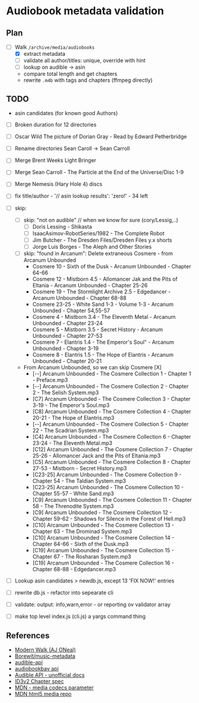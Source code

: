 # Audiobook metadata validation

## Plan

- [ ] Walk `/archive/media/audiobooks`
  - [x] extract metadata
  - [ ] validate all author/titles: unique, override with hint
  - [ ] lookup on audible -> asin
  - compare total length and get chapters
  - rewrite `.m4b` with tags and chapters (ffmpeg directly)

## TODO

- asin candidates (for known good Authors)
- [ ] Broken duration for 12 directories
- [ ] Oscar Wild The picture of Dorian Gray - Read by Edward Petherbridge
- [ ] Rename directories Sean Caroll -> Sean Carroll
- [ ] Merge Brent Weeks Light Bringer
- [ ] Merge Sean Carroll - The Particle at the End of the Universe/Disc 1-9
- [ ] Merge Nemesis (Hary Hole 4) discs
- [ ] fix title/author - '// asin lookup results': 'zero!' - 34 left
- [ ] skip:
  - [ ] skip: "not on audible"  // when we know for sure (cory/Lessig,..)
    - [ ] Doris Lessing - Shikasta
    - [ ] IsaacAsimov-RobotSeries/1982 - The Complete Robot
    - [ ] Jim Butcher - The Dresden Files/Dresden Files y.x shorts
    - [ ] Jorge Luis Borges - The Aleph and Other Stories
  - [ ] skip: "found in Arcanum": Delete extraneous Cosmere - from Arcanum Unbounded
    - Cosmere 10 - Sixth of the Dusk - Arcanum Unbounded - Chapter 64-66
    - Cosmere 12 - Mistborn 4.5 - Allomancer Jak and the Pits of Eltania - Arcanum Unbounded - Chapter 25-26
    - Cosmere 19 - The Stormlight Archive 2.5 - Edgedancer - Arcanum Unbounded - Chapter 68-88
    - Cosmere 23-25 - White Sand 1-3 - Volume 1-3 - Arcanum Unbounded - Chapter 54,55-57
    - Cosmere 4 - Mistborn 3.4 - The Eleventh Metal - Arcanum Unbounded - Chapter 23-24
    - Cosmere 5 - Mistborn 3.5 - Secret History - Arcanum Unbounded - Chapter 27-53
    - Cosmere 7 - Elantris 1.4 - The Emperor's Soul" - Arcanum Unbounded - Chapter 3-19
    - Cosmere 8 - Elantris 1.5 - The Hope of Elantris - Arcanum Unbounded - Chapter 20-21
  - From Arcanum Unbounded, so we can skip Cosmere [X]
    - [--] Arcanum Unbounded - The Cosmere Collection 1 - Chapter 1 - Preface.mp3
    - [--] Arcanum Unbounded - The Cosmere Collection 2 - Chapter 2 - The Selish System.mp3
    - [C7] Arcanum Unbounded - The Cosmere Collection 3 - Chapter 3-19 - The Emperor's Soul.mp3
    - [C8] Arcanum Unbounded - The Cosmere Collection 4 - Chapter 20-21 - The Hope of Elantris.mp3
    - [--] Arcanum Unbounded - The Cosmere Collection 5 - Chapter 22 - The Scadrian System.mp3
    - [C4] Arcanum Unbounded - The Cosmere Collection 6 - Chapter 23-24 - The Eleventh Metal.mp3
    - [C12] Arcanum Unbounded - The Cosmere Collection 7 - Chapter 25-26 - Allomancer Jack and the Pits of Eltania.mp3
    - [C5] Arcanum Unbounded - The Cosmere Collection 8 - Chapter 27-53 - Mistborn - Secret History.mp3
    - [C23-25] Arcanum Unbounded - The Cosmere Collection 9 - Chapter 54 - The Taldian System.mp3
    - [C23-25] Arcanum Unbounded - The Cosmere Collection 10 - Chapter 55-57 - White Sand.mp3
    - [C9] Arcanum Unbounded - The Cosmere Collection 11 - Chapter 58 - The Threnodite System.mp3
    - [C9] Arcanum Unbounded - The Cosmere Collection 12 - Chapter 59-62 - Shadows for Silence in the Forest of Hell.mp3
    - [C10] Arcanum Unbounded - The Cosmere Collection 13 - Chapter 63 - The Drominad System.mp3
    - [C10] Arcanum Unbounded - The Cosmere Collection 14 - Chapter 64-66 - Sixth of the Dusk.mp3
    - [C19] Arcanum Unbounded - The Cosmere Collection 15 - Chapter 67 - The Rosharan System.mp3
    - [C19] Arcanum Unbounded - The Cosmere Collection 16 - Chapter 68-88 - Edgedancer.mp3

- [ ] Lookup asin candidates > newdb.js, except 13 'FIX NOW!' entries
- [ ] rewrite db.js - refactor into sepearate cli
- [ ] validate: output: info,warn,error - or reporting ov validator array
- [ ] make top level index.js (cli.js) a yargs command thing

## References

- [Modern Walk (AJ ONeal)](https://therootcompany.com/blog/fs-walk-for-node-js/)
- [Borewit/music-metadata](https://github.com/Borewit/music-metadata)
- [audible-api](https://github.com/book-tools/audible-api)
- [audiobookbay api](https://github.com/ValentinHLica/audiobookbay)
- [Audible API - unofficial docs](https://audible.readthedocs.io/en/latest/misc/external_api.html#products)
- [ID3v2 Chapter spec](https://id3.org/id3v2-chapters-1.0)
- [MDN - media codecs parameter](https://developer.mozilla.org/en-US/docs/Web/Media/Formats/codecs_parameter)
- [MDN html5 media repo](https://github.com/mdn/learning-area/tree/main/html/multimedia-and-embedding)
